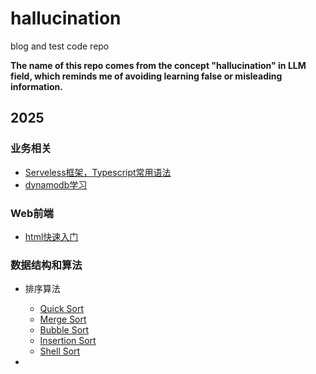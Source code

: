 # hallucination
 blog and test code repo

**The name of this repo comes from the concept "hallucination" in LLM field, which reminds me of avoiding learning false or misleading information.**

## 2025

### 业务相关
* [Serveless框架，Typescript常用语法](https://github.com/neKoui1/hallucination/blob/main/1/1.md#serveless%E6%A1%86%E6%9E%B6)
* [dynamodb学习](https://github.com/neKoui1/hallucination/blob/main/2/2.md#dynamodb%E5%AD%A6%E4%B9%A0)

### Web前端
* [html快速入门](https://github.com/neKoui1/hallucination/blob/main/5/5.md#html%E5%BF%AB%E9%80%9F%E5%85%A5%E9%97%A8)

### 数据结构和算法
* 排序算法
    * [Quick Sort](https://github.com/neKoui1/hallucination/tree/main/%E6%8E%92%E5%BA%8F%E7%AE%97%E6%B3%95#1-quick-sort)
    * [Merge Sort](https://github.com/neKoui1/hallucination/tree/main/%E6%8E%92%E5%BA%8F%E7%AE%97%E6%B3%95#2-merge-sort)
    * [Bubble Sort](https://github.com/neKoui1/hallucination/tree/main/%E6%8E%92%E5%BA%8F%E7%AE%97%E6%B3%95#3-bubble-sort)
    * [Insertion Sort](https://github.com/neKoui1/hallucination/tree/main/%E6%8E%92%E5%BA%8F%E7%AE%97%E6%B3%95#4-insertion-sort)
    * [Shell Sort](https://github.com/neKoui1/hallucination/tree/main/%E6%8E%92%E5%BA%8F%E7%AE%97%E6%B3%95#5-shell-sort)
 
* 
